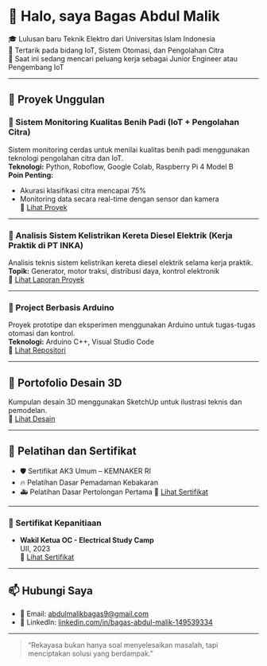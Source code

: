 # 👋 Halo, saya Bagas Abdul Malik

🎓 Lulusan baru Teknik Elektro dari Universitas Islam Indonesia  
🔧 Tertarik pada bidang IoT, Sistem Otomasi, dan Pengolahan Citra  
🌱 Saat ini sedang mencari peluang kerja sebagai Junior Engineer atau Pengembang IoT

---

## 📂 Proyek Unggulan

### 🚜 Sistem Monitoring Kualitas Benih Padi (IoT + Pengolahan Citra)
Sistem monitoring cerdas untuk menilai kualitas benih padi menggunakan teknologi pengolahan citra dan IoT.  
**Teknologi:** Python, Roboflow, Google Colab, Raspberry Pi 4 Model B  
**Poin Penting:**  
- Akurasi klasifikasi citra mencapai 75%  
- Monitoring data secara real-time dengan sensor dan kamera  
🔗 [Lihat Proyek](https://github.com/bagasmalik/padi-monitor)

---

### 🚆 Analisis Sistem Kelistrikan Kereta Diesel Elektrik (Kerja Praktik di PT INKA)
Analisis teknis sistem kelistrikan kereta diesel elektrik selama kerja praktik.  
**Topik:** Generator, motor traksi, distribusi daya, kontrol elektronik  
🔗 [Lihat Laporan Proyek](https://github.com/bagasmalik/sistem-kelistrikan-KRDE)

---

### 🧰 Project Berbasis Arduino
Proyek prototipe dan eksperimen menggunakan Arduino untuk tugas-tugas otomasi dan kontrol.  
**Teknologi:** Arduino C++, Visual Studio Code  
🔗 [Lihat Repositori](https://github.com/bagasmalik/arduino-projects)

---

## 🎨 Portofolio Desain 3D
Kumpulan desain 3D menggunakan SketchUp untuk ilustrasi teknis dan pemodelan.  
🔗 [Lihat Desain](https://github.com/bagasmalik/3d-design-sketchup)

---

## 📜 Pelatihan dan Sertifikat
- 🛡️ Sertifikat AK3 Umum – KEMNAKER RI  
- 🔥 Pelatihan Dasar Pemadaman Kebakaran  
- 🚑 Pelatihan Dasar Pertolongan Pertama 
🔗 [Lihat Sertifikat](https://github.com/bagasmalik/certifications)

---
### 🏅 Sertifikat Kepanitiaan

- **Wakil Ketua OC - Electrical Study Camp**  
  UII, 2023  
  🔗 [Lihat Sertifikat](https://github.com/bagasmalik/sertifikat-kepanitiaan)
---

## 📫 Hubungi Saya
- 📧 Email: abdulmalikbagas9@gmail.com  
- 🔗 LinkedIn: [linkedin.com/in/bagas-abdul-malik-149539334](https://linkedin.com/in/bagas-abdul-malik-149539334)

---

> “Rekayasa bukan hanya soal menyelesaikan masalah, tapi menciptakan solusi yang berdampak.”

